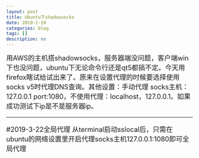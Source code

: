 ```yaml
---
layout: post
title: Ubuntu下shadowsocks
date: 2019-1-19
categories: blog
tags: []
description: no
---
```

<font size="4">
用AWS的主机搭shadowsocks，服务器端没问题，客户端win下也没问题，ubuntu下无论命令行还是qt5都搞不定。今天用firefox瞎试给试出来了。原来在设置代理的时候要选择使用socks v5时代理DNS查询。其他设置：手动代理 socks主机：127.0.0.1 port:1080，不使用代理：localhost，127.0.0.1。如果成功测试下ip是不是服务器ip。 <br/>

------

#2019-3-22全局代理
从terminal启动sslocal后，只需在ubuntu的网络设置里开启代理socks主机127.0.0.1:1080即可全局代理
</font>

